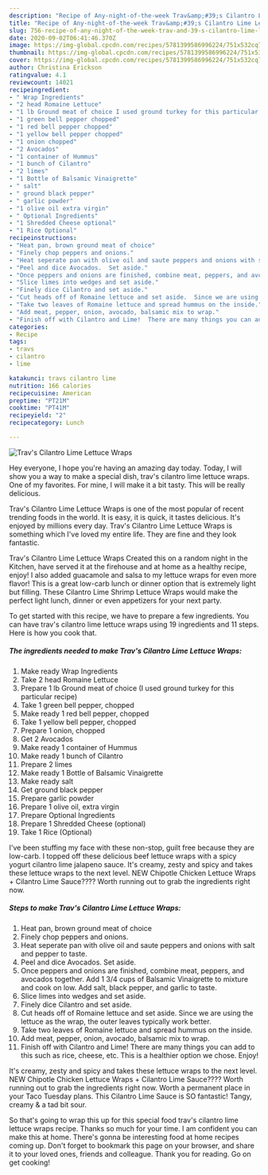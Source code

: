 ```yaml
---
description: "Recipe of Any-night-of-the-week Trav&amp;#39;s Cilantro Lime Lettuce Wraps"
title: "Recipe of Any-night-of-the-week Trav&amp;#39;s Cilantro Lime Lettuce Wraps"
slug: 756-recipe-of-any-night-of-the-week-trav-and-39-s-cilantro-lime-lettuce-wraps
date: 2020-09-02T06:41:46.370Z
image: https://img-global.cpcdn.com/recipes/5781399586996224/751x532cq70/travs-cilantro-lime-lettuce-wraps-recipe-main-photo.jpg
thumbnail: https://img-global.cpcdn.com/recipes/5781399586996224/751x532cq70/travs-cilantro-lime-lettuce-wraps-recipe-main-photo.jpg
cover: https://img-global.cpcdn.com/recipes/5781399586996224/751x532cq70/travs-cilantro-lime-lettuce-wraps-recipe-main-photo.jpg
author: Christina Erickson
ratingvalue: 4.1
reviewcount: 14021
recipeingredient:
- " Wrap Ingredients"
- "2 head Romaine Lettuce"
- "1 lb Ground meat of choice I used ground turkey for this particular recipe"
- "1 green bell pepper chopped"
- "1 red bell pepper chopped"
- "1 yellow bell pepper chopped"
- "1 onion chopped"
- "2 Avocados"
- "1 container of Hummus"
- "1 bunch of Cilantro"
- "2 limes"
- "1 Bottle of Balsamic Vinaigrette"
- " salt"
- " ground black pepper"
- " garlic powder"
- "1 olive oil extra virgin"
- " Optional Ingredients"
- "1 Shredded Cheese optional"
- "1 Rice Optional"
recipeinstructions:
- "Heat pan, brown ground meat of choice"
- "Finely chop peppers and onions."
- "Heat seperate pan with olive oil and saute peppers and onions with salt and pepper to taste."
- "Peel and dice Avocados.  Set aside."
- "Once peppers and onions are finished, combine meat, peppers, and avocados together.  Add 1 3/4 cups of Balsamic Vinaigrette to mixture and cook on low.  Add salt, black pepper, and garlic to taste."
- "Slice limes into wedges and set aside."
- "Finely dice Cilantro and set aside."
- "Cut heads off of Romaine lettuce and set aside.  Since we are using the lettuce as the wrap, the outer leaves typically work better."
- "Take two leaves of Romaine lettuce and spread hummus on the inside."
- "Add meat, pepper, onion, avocado, balsamic mix to wrap."
- "Finish off with Cilantro and Lime!  There are many things you can add to this such as rice, cheese, etc.  This is a healthier option we chose.  Enjoy!"
categories:
- Recipe
tags:
- travs
- cilantro
- lime

katakunci: travs cilantro lime 
nutrition: 166 calories
recipecuisine: American
preptime: "PT21M"
cooktime: "PT41M"
recipeyield: "2"
recipecategory: Lunch

---
```



![Trav&#39;s Cilantro Lime Lettuce Wraps](https://img-global.cpcdn.com/recipes/5781399586996224/751x532cq70/travs-cilantro-lime-lettuce-wraps-recipe-main-photo.jpg)

Hey everyone, I hope you're having an amazing day today. Today, I will show you a way to make a special dish, trav&#39;s cilantro lime lettuce wraps. One of my favorites. For mine, I will make it a bit tasty. This will be really delicious.

Trav&#39;s Cilantro Lime Lettuce Wraps is one of the most popular of recent trending foods in the world. It is easy, it is quick, it tastes delicious. It's enjoyed by millions every day. Trav&#39;s Cilantro Lime Lettuce Wraps is something which I've loved my entire life. They are fine and they look fantastic.

Trav&#39;s Cilantro Lime Lettuce Wraps Created this on a random night in the Kitchen, have served it at the firehouse and at home as a healthy recipe, enjoy! I also added guacamole and salsa to my lettuce wraps for even more flavor! This is a great low-carb lunch or dinner option that is extremely light but filling. These Cilantro Lime Shrimp Lettuce Wraps would make the perfect light lunch, dinner or even appetizers for your next party.


To get started with this recipe, we have to prepare a few ingredients. You can have trav&#39;s cilantro lime lettuce wraps using 19 ingredients and 11 steps. Here is how you cook that.

<!--inarticleads1-->

##### The ingredients needed to make Trav&#39;s Cilantro Lime Lettuce Wraps:

1. Make ready  Wrap Ingredients
1. Take 2 head Romaine Lettuce
1. Prepare 1 lb Ground meat of choice (I used ground turkey for this particular recipe)
1. Take 1 green bell pepper, chopped
1. Make ready 1 red bell pepper, chopped
1. Take 1 yellow bell pepper, chopped
1. Prepare 1 onion, chopped
1. Get 2 Avocados
1. Make ready 1 container of Hummus
1. Make ready 1 bunch of Cilantro
1. Prepare 2 limes
1. Make ready 1 Bottle of Balsamic Vinaigrette
1. Make ready  salt
1. Get  ground black pepper
1. Prepare  garlic powder
1. Prepare 1 olive oil, extra virgin
1. Prepare  Optional Ingredients
1. Prepare 1 Shredded Cheese (optional)
1. Take 1 Rice (Optional)


I&#39;ve been stuffing my face with these non-stop, guilt free because they are low-carb. I topped off these delicious beef lettuce wraps with a spicy yogurt cilantro lime jalapeno sauce. It&#39;s creamy, zesty and spicy and takes these lettuce wraps to the next level. NEW Chipotle Chicken Lettuce Wraps + Cilantro Lime Sauce???? Worth running out to grab the ingredients right now. 

<!--inarticleads2-->

##### Steps to make Trav&#39;s Cilantro Lime Lettuce Wraps:

1. Heat pan, brown ground meat of choice
1. Finely chop peppers and onions.
1. Heat seperate pan with olive oil and saute peppers and onions with salt and pepper to taste.
1. Peel and dice Avocados.  Set aside.
1. Once peppers and onions are finished, combine meat, peppers, and avocados together.  Add 1 3/4 cups of Balsamic Vinaigrette to mixture and cook on low.  Add salt, black pepper, and garlic to taste.
1. Slice limes into wedges and set aside.
1. Finely dice Cilantro and set aside.
1. Cut heads off of Romaine lettuce and set aside.  Since we are using the lettuce as the wrap, the outer leaves typically work better.
1. Take two leaves of Romaine lettuce and spread hummus on the inside.
1. Add meat, pepper, onion, avocado, balsamic mix to wrap.
1. Finish off with Cilantro and Lime!  There are many things you can add to this such as rice, cheese, etc.  This is a healthier option we chose.  Enjoy!


It&#39;s creamy, zesty and spicy and takes these lettuce wraps to the next level. NEW Chipotle Chicken Lettuce Wraps + Cilantro Lime Sauce???? Worth running out to grab the ingredients right now. Worth a permanent place in your Taco Tuesday plans. This Cilantro Lime Sauce is SO fantastic! Tangy, creamy &amp; a tad bit sour. 

So that's going to wrap this up for this special food trav&#39;s cilantro lime lettuce wraps recipe. Thanks so much for your time. I am confident you can make this at home. There's gonna be interesting food at home recipes coming up. Don't forget to bookmark this page on your browser, and share it to your loved ones, friends and colleague. Thank you for reading. Go on get cooking!
